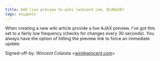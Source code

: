 ```yaml
---
title: Add live preview to wiki (wincent.com, 8140e20)
tags: snippets
---
```


When creating a new wiki article provide a live AJAX preview. I've got this set to a fairly low frequency (checks for changes every 30 seconds). You always have the option of hitting the preview link to force an immediate update.

Signed-off-by: Wincent Colaiuta &lt;win@wincent.com&gt;
